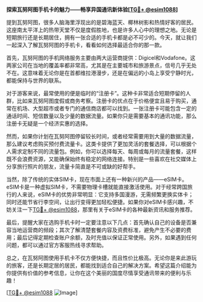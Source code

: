 **探索瓦努阿图手机卡的魅力——畅享异国通讯新体验[[TG💪+ @esim1088](https://t.me/s/esim1088)]**

提到瓦努阿图，很多人脑海里浮现出的是碧海蓝天、椰林树影和热情好客的居民。这座南太平洋上的热带天堂不仅是度假胜地，也是许多人心中的理想之地。无论是短期旅行还是长期居住，拥有一张合适的手机卡都是必不可少的。今天，就让我们一起深入了解瓦努阿图的手机卡，看看如何选择最适合你的那一款。

首先，瓦努阿图的手机网络服务主要由两大运营商提供：Digicel和Vodafone。这两家公司在当地的覆盖率都非常高，尤其是在主要城市和旅游景点，信号几乎无处不在。这意味着无论你是在首都维拉港漫步，还是在偏远的小岛上享受宁静时光，都能保持与世界的联系。

对于游客来说，最常使用的便是临时的“注册卡”。这种卡非常适合短期停留的人群，比如来瓦努阿图度假或商务考察。注册卡的优点在于价格便宜且易于购买，通常在机场、大型超市或者专门的通信商店都可以找到。一张注册卡可能包含一定的通话时间、短信数量以及少量的数据流量。如果你只是需要基本的通讯功能，那么注册卡无疑是一个经济实惠的选择。

然而，如果你计划在瓦努阿图停留较长时间，或者经常需要用到大量的数据流量，那么建议考虑购买预付费流量卡。这类卡提供了更加灵活的套餐选择，可以根据个人需求定制不同的流量包。例如，你可以选择每天、每周或每月的流量套餐，这样既不会浪费资源，又能确保始终有稳定的网络连接。特别是一些喜欢在社交媒体上分享旅行照片的朋友，流量卡简直是不可或缺的好帮手。

当然，除了传统的实体SIM卡，现在市面上还有一种新兴的产品——eSIM卡。eSIM卡是一种虚拟SIM卡，不需要物理卡槽就能直接激活使用。对于经常跨国旅行的人来说，eSIM卡的优势非常明显：它支持多国漫游，无需频繁更换实体卡；同时还能节省行李空间，让出行变得更加轻松便捷。如果你对eSIM卡感兴趣，不妨关注一下[TG💪+ @esim1088](https://t.me/s/esim1088)，那里有关于eSIM卡的各种最新资讯和服务推荐。

最后，提醒大家在选购手机卡时一定要注意以下几点：首先确认自己的设备是否兼容当地运营商的频段；其次了解清楚套餐内容及资费标准，避免产生不必要的费用；最后记得定期检查账户余额，及时充值以保证正常使用。另外，如果遇到任何问题，都可以通过官方客服热线寻求帮助。

总之，在瓦努阿图使用手机卡不仅方便快捷，而且性价比极高。无论你是来此游玩的旅客，还是长期定居的居民，都能找到适合自己的解决方案。希望这篇介绍能为你提供有价值的参考信息，让你在这个美丽的国度尽情享受通讯带来的便利与乐趣！

[[TG💪+ @esim1088](https://t.me/s/esim1088) ![Image](https://i.postimg.cc/4NQfJmqS/Snipaste-2025-05-13-00-14-12.png)]